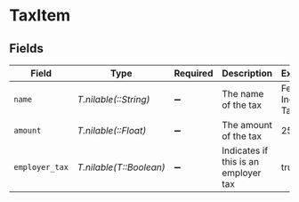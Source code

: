# TaxItem


## Fields

| Field                                | Type                                 | Required                             | Description                          | Example                              |
| ------------------------------------ | ------------------------------------ | ------------------------------------ | ------------------------------------ | ------------------------------------ |
| `name`                               | *T.nilable(::String)*                | :heavy_minus_sign:                   | The name of the tax                  | Federal Income Tax                   |
| `amount`                             | *T.nilable(::Float)*                 | :heavy_minus_sign:                   | The amount of the tax                | 250                                  |
| `employer_tax`                       | *T.nilable(T::Boolean)*              | :heavy_minus_sign:                   | Indicates if this is an employer tax | true                                 |